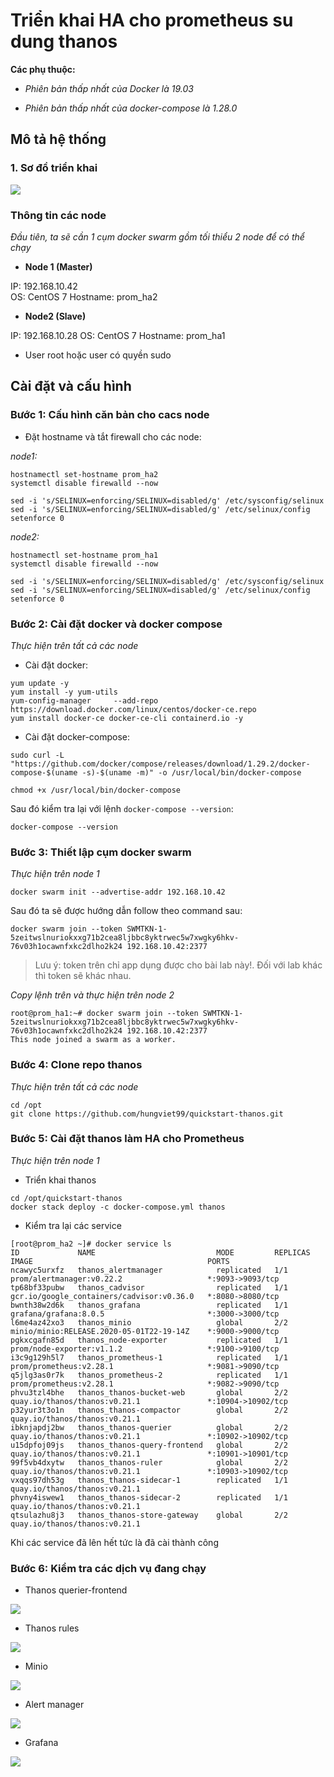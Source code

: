 # Triển khai HA cho prometheus su dung thanos

**Các phụ thuộc:**

- *Phiên bản thấp nhất của Docker là 19.03*

- *Phiên bản thấp nhất của docker-compose là 1.28.0*

## Mô tả hệ thống

### 1. Sơ đồ triển khai

![](../images/mohinhtrienkhai.png)

### Thông tin các node

*Đầu tiên, ta sẽ cần 1 cụm docker swarm gồm tối thiểu 2 node để có thể chạy*

- **Node 1 (Master)**

IP: 192.168.10.42  
OS: CentOS 7 
Hostname: prom_ha2

- **Node2 (Slave)**

IP: 192.168.10.28
OS: CentOS 7
Hostname: prom_ha1

- User root hoặc user có quyền sudo

## Cài đặt và cấu hình 

### Bước 1: Cấu hình căn bản cho cacs node

- Đặt hostname và tắt firewall cho các node: 

*node1:*

```
hostnamectl set-hostname prom_ha2
systemctl disable firewalld --now

sed -i 's/SELINUX=enforcing/SELINUX=disabled/g' /etc/sysconfig/selinux
sed -i 's/SELINUX=enforcing/SELINUX=disabled/g' /etc/selinux/config
setenforce 0
```

*node2:*

```
hostnamectl set-hostname prom_ha1
systemctl disable firewalld --now

sed -i 's/SELINUX=enforcing/SELINUX=disabled/g' /etc/sysconfig/selinux
sed -i 's/SELINUX=enforcing/SELINUX=disabled/g' /etc/selinux/config
setenforce 0
```

### Bước 2: Cài đặt docker và docker compose

*Thực hiện trên tất cả các node*

- Cài đặt docker: 

```
yum update -y
yum install -y yum-utils
yum-config-manager     --add-repo     https://download.docker.com/linux/centos/docker-ce.repo
yum install docker-ce docker-ce-cli containerd.io -y
```

-  Cài đặt docker-compose: 

```
sudo curl -L "https://github.com/docker/compose/releases/download/1.29.2/docker-compose-$(uname -s)-$(uname -m)" -o /usr/local/bin/docker-compose

chmod +x /usr/local/bin/docker-compose
```

Sau đó kiểm tra lại với lệnh `docker-compose --version`:

```
docker-compose --version
```

### Bước 3: Thiết lập cụm docker swarm 

*Thực hiện trên node 1*

```
docker swarm init --advertise-addr 192.168.10.42
```

Sau đó ta sẽ được hướng dẫn follow theo command sau: 

```
docker swarm join --token SWMTKN-1-5zeitwslnuriokxxg71b2cea8ljbbc8yktrwec5w7xwgky6hkv-76v03h1ocawnfxkc2dlho2k24 192.168.10.42:2377
```

> Lưu ý: token trên chỉ app dụng được cho bài lab này!. Đối với lab khác thì token sẽ khác nhau. 

*Copy lệnh trên và thực hiện trên node 2*

```
root@prom_ha1:~# docker swarm join --token SWMTKN-1-5zeitwslnuriokxxg71b2cea8ljbbc8yktrwec5w7xwgky6hkv-76v03h1ocawnfxkc2dlho2k24 192.168.10.42:2377
This node joined a swarm as a worker.
```

### Bước 4: Clone repo thanos

*Thực hiện trên tất cả các node*

```
cd /opt
git clone https://github.com/hungviet99/quickstart-thanos.git
```

### Bước 5: Cài đặt thanos làm HA cho Prometheus

*Thực hiện trên node 1*

- Triển khai thanos 

```
cd /opt/quickstart-thanos
docker stack deploy -c docker-compose.yml thanos
```

- Kiểm tra lại các service 

```
[root@prom_ha2 ~]# docker service ls
ID             NAME                           MODE         REPLICAS   IMAGE                                       PORTS
ncawyc5urxfz   thanos_alertmanager            replicated   1/1        prom/alertmanager:v0.22.2                   *:9093->9093/tcp
tp68bf33pubw   thanos_cadvisor                replicated   1/1        gcr.io/google_containers/cadvisor:v0.36.0   *:8080->8080/tcp
bwnth38w2d6k   thanos_grafana                 replicated   1/1        grafana/grafana:8.0.5                       *:3000->3000/tcp
l6me4az42xo3   thanos_minio                   global       2/2        minio/minio:RELEASE.2020-05-01T22-19-14Z    *:9000->9000/tcp
pgkxcgafn85d   thanos_node-exporter           replicated   1/1        prom/node-exporter:v1.1.2                   *:9100->9100/tcp
i3c9g129h5l7   thanos_prometheus-1            replicated   1/1        prom/prometheus:v2.28.1                     *:9081->9090/tcp
q5jlg3as0r7k   thanos_prometheus-2            replicated   1/1        prom/prometheus:v2.28.1                     *:9082->9090/tcp
phvu3tzl4bhe   thanos_thanos-bucket-web       global       2/2        quay.io/thanos/thanos:v0.21.1               *:10904->10902/tcp
p32yur3t3o1n   thanos_thanos-compactor        global       2/2        quay.io/thanos/thanos:v0.21.1
ibknjapdj2bw   thanos_thanos-querier          global       2/2        quay.io/thanos/thanos:v0.21.1               *:10902->10902/tcp
u15dpfoj09js   thanos_thanos-query-frontend   global       2/2        quay.io/thanos/thanos:v0.21.1               *:10901->10901/tcp
99f5vb4dxytw   thanos_thanos-ruler            global       2/2        quay.io/thanos/thanos:v0.21.1               *:10903->10902/tcp
vxqqs97dh53g   thanos_thanos-sidecar-1        replicated   1/1        quay.io/thanos/thanos:v0.21.1
phvny4iswew1   thanos_thanos-sidecar-2        replicated   1/1        quay.io/thanos/thanos:v0.21.1
qtsulazhu8j3   thanos_thanos-store-gateway    global       2/2        quay.io/thanos/thanos:v0.21.1
```

Khi các service đã lên hết tức là đã cài thành công

### Bước 6: Kiểm tra các dịch vụ đang chạy 

- Thanos querier-frontend

![](../images/thanos2.png)

- Thanos rules

![](../images/thanos3.png)

- Minio

![](../images/thanos4.png)

- Alert manager

![](../images/thanos5.png)

- Grafana

![](../images/thanos1.png)

